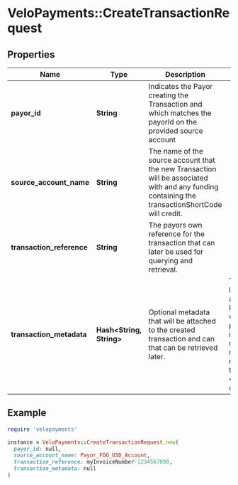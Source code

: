 # VeloPayments::CreateTransactionRequest

## Properties

| Name | Type | Description | Notes |
| ---- | ---- | ----------- | ----- |
| **payor_id** | **String** | Indicates the Payor creating the Transaction and which matches the payorId on the provided source account |  |
| **source_account_name** | **String** | The name of the source account that the new Transaction will be associated with and any funding containing the transactionShortCode will credit.  |  |
| **transaction_reference** | **String** | The payors own reference for the transaction that can later be used for querying and retrieval.  |  |
| **transaction_metadata** | **Hash&lt;String, String&gt;** | Optional metadata that will be attached to the created transaction and can that can be retrieved later.| The total length of all the keys and values provided in the metadata must be no more than 4000 chars.  | [optional] |

## Example

```ruby
require 'velopayments'

instance = VeloPayments::CreateTransactionRequest.new(
  payor_id: null,
  source_account_name: Payor_FOO_USD_Account,
  transaction_reference: myInvoiceNumber-1234567890,
  transaction_metadata: null
)
```

